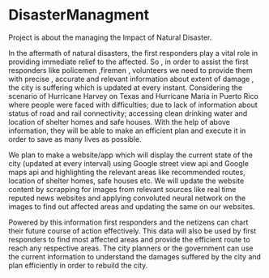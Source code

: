 # DisasterManagment 

  

Project is about the managing the Impact of Natural Disaster.  

In the aftermath of natural disasters, the first responders play a vital role in providing immediate relief to the affected. So , in order to assist the first responders like policemen ,firemen , volunteers we need to provide  them with precise , accurate and relevant information about extent of damage , the city is suffering which is updated at every instant. Considering the scenario of Hurricane Harvey on Texas and Hurricane Maria in Puerto Rico where people were faced with difficulties; due to lack of information about status of road and rail connectivity; accessing clean drinking water and location of shelter homes and safe houses. With the help of above information, they will be able to make an efficient plan and execute it in order to save as many lives as possible. 

We plan to make a website/app which will display the current state of the city (updated at every interval) using Google street view api and Google maps api and highlighting the relevant areas like recommended routes, location of shelter homes, safe houses etc. We will update the website content by scrapping for images from relevant sources like real time reputed news websites and applying convoluted neural network on the images to find out affected areas and updating the same on our websites.  

Powered by this information first responders and the netizens can chart their future course of action effectively. This data will also be used by first responders to find most affected areas and provide the efficient route to reach any respective areas. The city planners or the government can use the current information to understand the damages suffered by the city and plan efficiently in order to rebuild the city.
